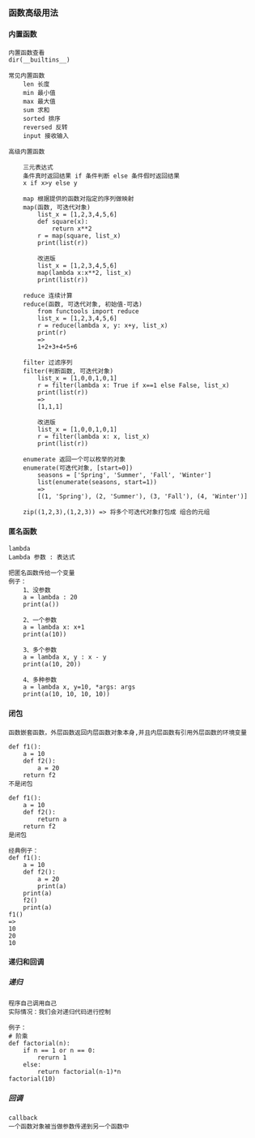### 函数高级用法

#### 内置函数
    内置函数查看
    dir(__builtins__)
    
    常见内置函数
        len 长度
        min 最小值
        max 最大值
        sum 求和
        sorted 排序
        reversed 反转
        input 接收输入
        
    高级内置函数
        
        三元表达式
        条件真时返回结果 if 条件判断 else 条件假时返回结果
        x if x>y else y
        
        map 根据提供的函数对指定的序列做映射
        map(函数, 可迭代对象)
            list_x = [1,2,3,4,5,6]
            def square(x):
                return x**2
            r = map(square, list_x)
            print(list(r))
            
            改进版
            list_x = [1,2,3,4,5,6]
            map(lambda x:x**2, list_x)
            print(list(r))
        
        reduce 连续计算
        reduce(函数, 可迭代对象, 初始值-可选)
            from functools import reduce
            list_x = [1,2,3,4,5,6]
            r = reduce(lambda x, y: x+y, list_x)
            print(r)
            =>
            1+2+3+4+5+6

        filter 过滤序列
        filter(判断函数, 可迭代对象)
            list_x = [1,0,0,1,0,1]
            r = filter(lambda x: True if x==1 else False, list_x)
            print(list(r))
            =>
            [1,1,1]
            
            改进版
            list_x = [1,0,0,1,0,1]
            r = filter(lambda x: x, list_x)
            print(list(r))
        
        enumerate 返回一个可以枚举的对象
        enumerate(可迭代对象, [start=0])
            seasons = ['Spring', 'Summer', 'Fall', 'Winter']
            list(enumerate(seasons, start=1))
            =>
            [(1, 'Spring'), (2, 'Summer'), (3, 'Fall'), (4, 'Winter')]
        
        zip((1,2,3),(1,2,3)) => 将多个可迭代对象打包成 组合的元组

#### 匿名函数
    lambda
    Lambda 参数 : 表达式
    
    把匿名函数传给一个变量
    例子：
        1、没参数
        a = lambda : 20
        print(a())
        
        2、一个参数
        a = lambda x: x+1
        print(a(10))
        
        3、多个参数
        a = lambda x, y : x - y
        print(a(10, 20))
        
        4、多种参数
        a = lambda x, y=10, *args: args
        print(a(10, 10, 10, 10))

#### 闭包
    函数嵌套函数，外层函数返回内层函数对象本身,并且内层函数有引用外层函数的环境变量
    
    def f1():    
        a = 10   
        def f2():        
            a = 20   
        return f2
    不是闭包
    
    def f1():    
        a = 10   
        def f2(): 
            return a         
        return f2
    是闭包

    经典例子：
    def f1():
        a = 10
        def f2():
            a = 20
            print(a)
        print(a)
        f2()
        print(a)
    f1()
    =>
    10
    20
    10
  

#### 递归和回调
##### 递归
    程序自己调用自己
    实际情况：我们会对递归代码进行控制
    
    例子：
    # 阶乘
    def factorial(n):
        if n == 1 or n == 0:
            rerurn 1
        else:
            return factorial(n-1)*n
    factorial(10)

##### 回调
    callback
    一个函数对象被当做参数传递到另一个函数中